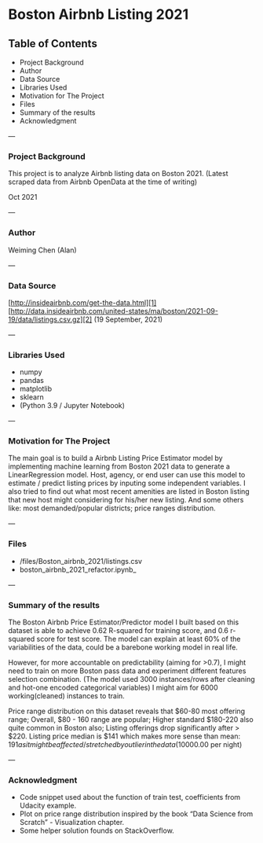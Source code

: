 # Boston Airbnb Listing 2021

## Table of Contents
- Project Background
- Author
- Data Source
- Libraries Used
- Motivation for The Project
- Files
- Summary of the results
- Acknowledgment

—

### Project Background
This project is to analyze Airbnb listing data on Boston 2021. (Latest scraped data from Airbnb OpenData at the time of writing)

Oct 2021

—

### Author
Weiming Chen (Alan)

—

### Data Source
[http://insideairbnb.com/get-the-data.html][1]
[http://data.insideairbnb.com/united-states/ma/boston/2021-09-19/data/listings.csv.gz][2] (19 September, 2021)

—

### Libraries Used
- numpy
- pandas
- matplotlib
- sklearn
- (Python 3.9 / Jupyter Notebook)

—

### Motivation for The Project
The main goal is to build a Airbnb Listing Price Estimator model by implementing machine learning from Boston 2021 data to generate a LinearRegression model. 
Host, agency, or end user can use this model to estimate / predict  listing prices by inputing some independent variables. 
I also tried to find out what most recent amenities are listed in Boston listing that new host might considering for his/her new listing. And some others like: most demanded/popular districts; price ranges distribution.

—

### Files
- /files/Boston_airbnb_2021/listings.csv
- boston_airbnb_2021_refactor.ipynb_

—

### Summary of the results
The Boston Airbnb Price Estimator/Predictor model I built based on this dataset is able to achieve 0.62 R-squared for training score, and 0.6 r-squared score for test score. The model can explain at least 60% of the variabilities of the data, could be a barebone working model in real life. 

However, for more accountable on predictability (aiming for \>0.7), I might need to train on more Boston pass data and experiment different features selection combination. (The model used 3000 instances/rows after cleaning and hot-one encoded categorical variables) I might aim for 6000 working(cleaned) instances to train. 

Price range distribution on this dataset reveals that 
$60-80 most offering range;
Overall, $80 - 160 range are popular;
Higher standard $180-220 also quite common in Boston also; 
Listing offerings drop significantly  after \> $220. 
Listing price median is $141 which makes more sense than mean: $191 as it might be affected/stretched by outlier in the data ($10000.00 per night)

—

### Acknowledgment
- Code snippet used about the function of train test, coefficients from Udacity example. 
- Plot on price range distribution inspired by the book “Data Science from Scratch” - Visualization chapter. 
- Some helper solution founds on StackOverflow. 

[1]:	http://insideairbnb.com/get-the-data.html
[2]:	http://data.insideairbnb.com/united-states/ma/boston/2021-09-19/data/listings.csv.gz